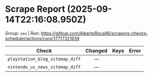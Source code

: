 # Scrape Report (2025-09-14T22:16:08.950Z)

Group: `seo`  |  Run: https://github.com/AlbertoRoca96/scraping-checks-scheduler/actions/runs/17717321939

| Check | Changed | Keys | Error |
|---|:---:|:--|:--|
| `playstation_blog_sitemap_diff` | — |  |  |
| `nintendo_us_news_sitemap_diff` | — |  |  |
